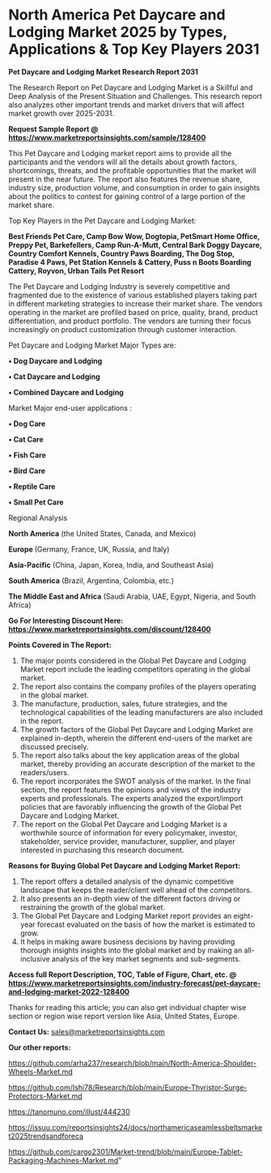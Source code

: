 # North America Pet Daycare and Lodging Market 2025 by Types, Applications & Top Key Players 2031

<strong>Pet Daycare and Lodging Market Research Report 2031</strong>

The Research Report on Pet Daycare and Lodging Market is a Skillful and Deep Analysis of the Present Situation and Challenges. This research report also analyzes other important trends and market drivers that will affect market growth over 2025-2031.

<strong>Request Sample Report @ <a href=https://www.marketreportsinsights.com/sample/128400>https://www.marketreportsinsights.com/sample/128400</a></strong>

This Pet Daycare and Lodging market report aims to provide all the participants and the vendors will all the details about growth factors, shortcomings, threats, and the profitable opportunities that the market will present in the near future. The report also features the revenue share, industry size, production volume, and consumption in order to gain insights about the politics to contest for gaining control of a large portion of the market share.

Top Key Players in the Pet Daycare and Lodging Market:

<strong>Best Friends Pet Care, Camp Bow Wow, Dogtopia, PetSmart Home Office, Preppy Pet, Barkefellers, Camp Run-A-Mutt, Central Bark Doggy Daycare, Country Comfort Kennels, Country Paws Boarding, The Dog Stop, Paradise 4 Paws, Pet Station Kennels & Cattery, Puss n Boots Boarding Cattery, Royvon, Urban Tails Pet Resort</strong>

The Pet Daycare and Lodging Industry is severely competitive and fragmented due to the existence of various established players taking part in different marketing strategies to increase their market share. The vendors operating in the market are profiled based on price, quality, brand, product differentiation, and product portfolio. The vendors are turning their focus increasingly on product customization through customer interaction.

Pet Daycare and Lodging Market Major Types are:

<strong>• Dog Daycare and Lodging

• Cat Daycare and Lodging

• Combined Daycare and Lodging</strong>

Market Major end-user applications :

<strong>• Dog Care

• Cat Care

• Fish Care

• Bird Care

• Reptile Care

• Small Pet Care</strong>

Regional Analysis

</u><strong><b>North America</b></strong> (the United States, Canada, and Mexico)

<strong><b>Europe </b></strong>(Germany, France, UK, Russia, and Italy)

<strong><b>Asia-Pacific</b></strong> (China, Japan, Korea, India, and Southeast Asia)

<strong><b>South America</b></strong> (Brazil, Argentina, Colombia, etc.)

<strong><b>The Middle East and Africa</b></strong> (Saudi Arabia, UAE, Egypt, Nigeria, and South Africa)

<strong>Go For Interesting Discount Here: <a href=https://www.marketreportsinsights.com/discount/128400>https://www.marketreportsinsights.com/discount/128400</a></strong>

<strong>Points Covered in The Report:</strong>
<ol>
  <li>The major points considered in the Global Pet Daycare and Lodging Market report include the leading competitors operating in the global market.</li>
  <li>The report also contains the company profiles of the players operating in the global market.</li>
  <li>The manufacture, production, sales, future strategies, and the technological capabilities of the leading manufacturers are also included in the report.</li>
  <li>The growth factors of the Global Pet Daycare and Lodging Market are explained in-depth, wherein the different end-users of the market are discussed precisely.</li>
  <li>The report also talks about the key application areas of the global market, thereby providing an accurate description of the market to the readers/users.</li>
  <li>The report incorporates the SWOT analysis of the market. In the final section, the report features the opinions and views of the industry experts and professionals. The experts analyzed the export/import policies that are favorably influencing the growth of the Global Pet Daycare and Lodging Market.</li>
  <li>The report on the Global Pet Daycare and Lodging Market is a worthwhile source of information for every policymaker, investor, stakeholder, service provider, manufacturer, supplier, and player interested in purchasing this research document.</li>
</ol>
<strong>Reasons for Buying Global Pet Daycare and Lodging Market Report:</strong>

<ol>
  <li>The report offers a detailed analysis of the dynamic competitive landscape that keeps the reader/client well ahead of the competitors.</li>
  <li>It also presents an in-depth view of the different factors driving or restraining the growth of the global market.</li>
  <li>The Global Pet Daycare and Lodging Market report provides an eight-year forecast evaluated on the basis of how the market is estimated to grow.</li>
  <li>It helps in making aware business decisions by having providing thorough insights insights into the global market and by making an all-inclusive analysis of the key market segments and sub-segments.</li>
</ol>
<strong>Access full Report Description, TOC, Table of Figure, Chart, etc. @ <a href=https://www.marketreportsinsights.com/industry-forecast/pet-daycare-and-lodging-market-2022-128400>https://www.marketreportsinsights.com/industry-forecast/pet-daycare-and-lodging-market-2022-128400</a></strong>


Thanks for reading this article; you can also get individual chapter wise section or region wise report version like Asia, United States, Europe.

<strong>Contact Us:</strong>
sales@marketreportsinsights.com

<strong>Our other reports:</strong>

<a href=https://github.com/arha237/research/blob/main/North-America-Shoulder-Wheels-Market.md>https://github.com/arha237/research/blob/main/North-America-Shoulder-Wheels-Market.md</a>

<a href=https://github.com/Ishi78/Research/blob/main/Europe-Thyristor-Surge-Protectors-Market.md>https://github.com/Ishi78/Research/blob/main/Europe-Thyristor-Surge-Protectors-Market.md</a>

<a href=https://tanomuno.com/illust/444230>https://tanomuno.com/illust/444230</a>

<a href=https://issuu.com/reportsinsights24/docs/northamericaseamlessbeltsmarket2025trendsandforeca>https://issuu.com/reportsinsights24/docs/northamericaseamlessbeltsmarket2025trendsandforeca</a>

<a href=https://github.com/cargo2301/Market-trend/blob/main/Europe-Tablet-Packaging-Machines-Market.md>https://github.com/cargo2301/Market-trend/blob/main/Europe-Tablet-Packaging-Machines-Market.md</a>"
